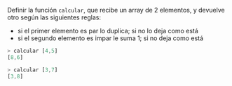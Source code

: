 Definir la función `calcular`, que recibe un array de 2 elementos, y devuelve otro según las siguientes reglas:

* si el primer elemento es par lo duplica; si no lo deja como está
* si el segundo elemento es impar le suma 1; si no deja como está

```javascript
> calcular [4,5]
[8,6]

> calcular [3,7]
[3,8]
```

